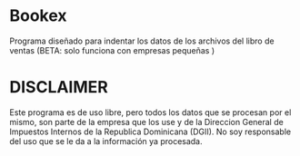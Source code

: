 # Bookex
Programa diseñado para indentar los datos de los archivos del libro de ventas (BETA: solo funciona con empresas pequeñas )


# DISCLAIMER
Este programa es de uso libre, pero todos los datos que se procesan por el mismo, son parte de la empresa que los use y de la Direccion General de Impuestos 
Internos de la Republica Dominicana (DGII). No soy responsable del uso que se le da a la información ya procesada.
